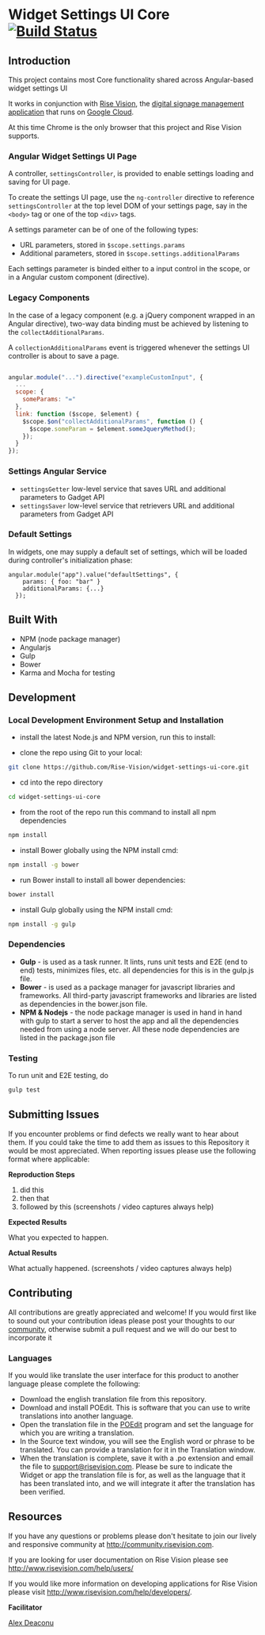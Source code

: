 # Widget Settings UI Core [![Build Status](http://devtools1.risevision.com:8080/view/Widgets%20and%20Components/job/Component-Widget-Settings-UI-Core-Master/badge/icon)](http://devtools1.risevision.com:8080/view/Widgets%20and%20Components/job/Component-Widget-Settings-UI-Core-Master/)

## Introduction

This project contains most Core functionality shared across Angular-based widget settings UI

It works in conjunction with [Rise Vision](http://www.risevision.com), the [digital signage management application](http://rva.risevision.com/) that runs on [Google Cloud](https://cloud.google.com).

At this time Chrome is the only browser that this project and Rise Vision supports.

### Angular Widget Settings UI Page

A controller, ```settingsController```, is provided to enable settings loading and saving for UI page.

To create the settings UI page, use the ```ng-controller``` directive to reference ```settingsController``` at the top level DOM of your settings page, say in the ```<body>``` tag or one of the top ```<div>``` tags.

A settings parameter can be of one of the following types:
- URL parameters, stored in ```$scope.settings.params```
- Additional parameters, stored in ```$scope.settings.additionalParams```

Each settings parameter is binded either to a input control in the scope, or in a Angular custom component (directive).

### Legacy Components

In the case of a legacy component (e.g. a jQuery component wrapped in an Angular directive), two-way data binding must be achieved by listening to the ```collectAdditionalParams```.

A ```collectionAdditionalParams``` event is triggered whenever the settings UI controller is about to save a page.

```javascript

angular.module("...").directive("exampleCustomInput", {
  ...
  scope: {
    someParams: "="
  },
  link: function ($scope, $element) {
    $scope.$on("collectAdditionalParams", function () {
      $scope.someParam = $element.someJqueryMethod();
    });
  }
});

```

### Settings Angular Service

- ```settingsGetter``` low-level service that saves URL and additional parameters to Gadget API
- ```settingsSaver``` low-level service that retrievers URL and additional  parameters from Gadget API

### Default Settings

In widgets, one may supply a default set of settings, which will be loaded during controller's initialization phase:
```
angular.module("app").value("defaultSettings", {
    params: { foo: "bar" }
    additionalParams: {...}
  });
```

## Built With
- NPM (node package manager)
- Angularjs
- Gulp
- Bower
- Karma and Mocha for testing

## Development

### Local Development Environment Setup and Installation

* install the latest Node.js and NPM version, run this to install:

* clone the repo using Git to your local:
```bash
git clone https://github.com/Rise-Vision/widget-settings-ui-core.git
```

* cd into the repo directory
```bash
cd widget-settings-ui-core
```

* from the root of the repo run this command to install all npm dependencies
```bash
npm install
```

* install Bower globally using the NPM install cmd:
```bash
npm install -g bower
```

* run Bower install to install all bower dependencies:
```bash
bower install
```

* install Gulp globally using the NPM install cmd:
```bash
npm install -g gulp
```

### Dependencies

* **Gulp** - is used as a task runner. It lints, runs unit tests and E2E (end to end) tests, minimizes files, etc.  all dependencies for this is in the gulp.js file.
* **Bower** - is used as a package manager for javascript libraries and frameworks. All third-party javascript frameworks and libraries are listed as dependencies in the bower.json file.
* **NPM & Nodejs** - the node package manager is used in hand in hand with gulp to start a server to host the app and all the dependencies needed from using a node server. All these node dependencies are listed in the package.json file

### Testing

To run unit and E2E testing, do
```bash
gulp test
```

## Submitting Issues
If you encounter problems or find defects we really want to hear about them. If you could take the time to add them as issues to this Repository it would be most appreciated. When reporting issues please use the following format where applicable:

**Reproduction Steps**

1. did this
2. then that
3. followed by this (screenshots / video captures always help)

**Expected Results**

What you expected to happen.

**Actual Results**

What actually happened. (screenshots / video captures always help)

## Contributing
All contributions are greatly appreciated and welcome! If you would first like to sound out your contribution ideas please post your thoughts to our [community](http://community.risevision.com), otherwise submit a pull request and we will do our best to incorporate it

### Languages
If you would like translate the user interface for this product to another language please complete the following:
- Download the english translation file from this repository.
- Download and install POEdit. This is software that you can use to write translations into another language.
- Open the translation file in the [POEdit](http://www.poedit.net/) program and set the language for which you are writing a translation.
- In the Source text window, you will see the English word or phrase to be translated. You can provide a translation for it in the Translation window.
- When the translation is complete, save it with a .po extension and email the file to support@risevision.com. Please be sure to indicate the Widget or app the translation file is for, as well as the language that it has been translated into, and we will integrate it after the translation has been verified.

## Resources
If you have any questions or problems please don't hesitate to join our lively and responsive community at http://community.risevision.com.

If you are looking for user documentation on Rise Vision please see http://www.risevision.com/help/users/

If you would like more information on developing applications for Rise Vision please visit http://www.risevision.com/help/developers/.

**Facilitator**

[Alex Deaconu](https://github.com/alex-deaconu)
